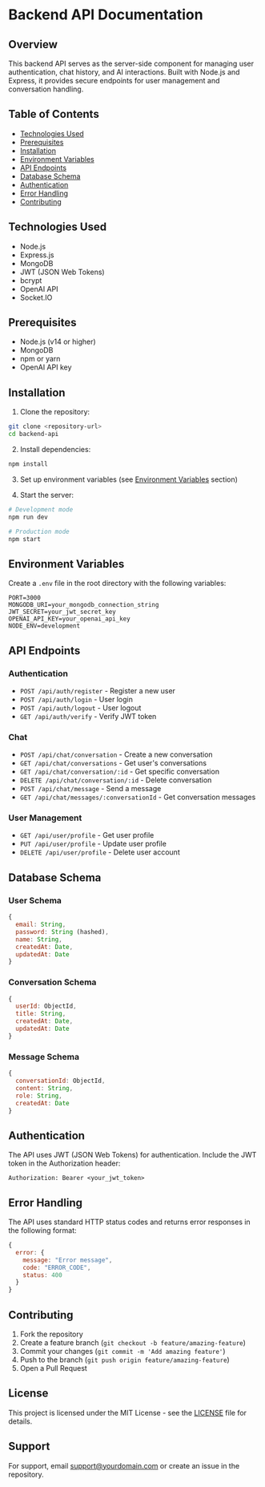 # Backend API Documentation

## Overview
This backend API serves as the server-side component for managing user authentication, chat history, and AI interactions. Built with Node.js and Express, it provides secure endpoints for user management and conversation handling.

## Table of Contents
- [Technologies Used](#technologies-used)
- [Prerequisites](#prerequisites)
- [Installation](#installation)
- [Environment Variables](#environment-variables)
- [API Endpoints](#api-endpoints)
- [Database Schema](#database-schema)
- [Authentication](#authentication)
- [Error Handling](#error-handling)
- [Contributing](#contributing)

## Technologies Used
- Node.js
- Express.js
- MongoDB
- JWT (JSON Web Tokens)
- bcrypt
- OpenAI API
- Socket.IO

## Prerequisites
- Node.js (v14 or higher)
- MongoDB
- npm or yarn
- OpenAI API key

## Installation
1. Clone the repository:
```bash
git clone <repository-url>
cd backend-api
```

2. Install dependencies:
```bash
npm install
```

3. Set up environment variables (see [Environment Variables](#environment-variables) section)

4. Start the server:
```bash
# Development mode
npm run dev

# Production mode
npm start
```

## Environment Variables
Create a `.env` file in the root directory with the following variables:

```env
PORT=3000
MONGODB_URI=your_mongodb_connection_string
JWT_SECRET=your_jwt_secret_key
OPENAI_API_KEY=your_openai_api_key
NODE_ENV=development
```

## API Endpoints

### Authentication
- `POST /api/auth/register` - Register a new user
- `POST /api/auth/login` - User login
- `POST /api/auth/logout` - User logout
- `GET /api/auth/verify` - Verify JWT token

### Chat
- `POST /api/chat/conversation` - Create a new conversation
- `GET /api/chat/conversations` - Get user's conversations
- `GET /api/chat/conversation/:id` - Get specific conversation
- `DELETE /api/chat/conversation/:id` - Delete conversation
- `POST /api/chat/message` - Send a message
- `GET /api/chat/messages/:conversationId` - Get conversation messages

### User Management
- `GET /api/user/profile` - Get user profile
- `PUT /api/user/profile` - Update user profile
- `DELETE /api/user/profile` - Delete user account

## Database Schema

### User Schema
```javascript
{
  email: String,
  password: String (hashed),
  name: String,
  createdAt: Date,
  updatedAt: Date
}
```

### Conversation Schema
```javascript
{
  userId: ObjectId,
  title: String,
  createdAt: Date,
  updatedAt: Date
}
```

### Message Schema
```javascript
{
  conversationId: ObjectId,
  content: String,
  role: String,
  createdAt: Date
}
```

## Authentication
The API uses JWT (JSON Web Tokens) for authentication. Include the JWT token in the Authorization header:
```
Authorization: Bearer <your_jwt_token>
```

## Error Handling
The API uses standard HTTP status codes and returns error responses in the following format:
```javascript
{
  error: {
    message: "Error message",
    code: "ERROR_CODE",
    status: 400
  }
}
```

## Contributing
1. Fork the repository
2. Create a feature branch (`git checkout -b feature/amazing-feature`)
3. Commit your changes (`git commit -m 'Add amazing feature'`)
4. Push to the branch (`git push origin feature/amazing-feature`)
5. Open a Pull Request

## License
This project is licensed under the MIT License - see the [LICENSE](LICENSE) file for details.

## Support
For support, email support@yourdomain.com or create an issue in the repository.

